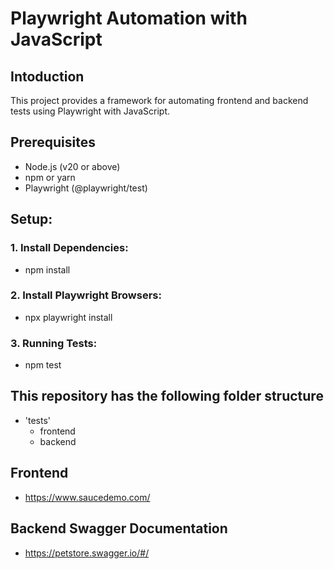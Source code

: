 # Playwright Automation with JavaScript

## Intoduction

This project provides a framework for automating frontend and backend tests using Playwright with JavaScript.

## Prerequisites

- Node.js (v20 or above)
- npm or yarn
- Playwright (@playwright/test)

## Setup:

### 1. Install Dependencies:

- npm install

### 2. Install Playwright Browsers:

- npx playwright install

### 3. Running Tests:

- npm test

## This repository has the following folder structure

- 'tests'
  - frontend
  - backend

## Frontend

- https://www.saucedemo.com/

## Backend Swagger Documentation

- https://petstore.swagger.io/#/
